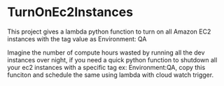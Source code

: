 # TurnOnEc2Instances
This project gives a lambda python function to turn on all Amazon EC2 instances with the tag value as Environment: QA

Imagine the number of compute hours wasted by running all the dev instances over night, if you need a quick python function to shutdown all your ec2 instances with a specific tag ex: Environment:QA, copy this funciton and schedule the same using lambda with cloud watch trigger.
